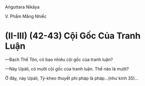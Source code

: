 Aṅguttara Nikāya

V. Phẩm Mắng Nhiếc

# (II-III) (42-43) Cội Gốc Của Tranh Luận

—Bạch Thế Tôn, có bao nhiêu cội gốc của tranh luận?

—Này Upàli, có mười cội gốc của tranh luận. Thế nào là mười?

Ở đây, này Upàli, Tỷ-kheo thuyết phi pháp là pháp...(như kinh 35)...

